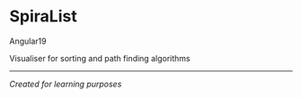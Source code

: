 # SpiraList

Angular19

Visualiser for sorting and path finding algorithms

---

<i>Created for learning purposes</i>
